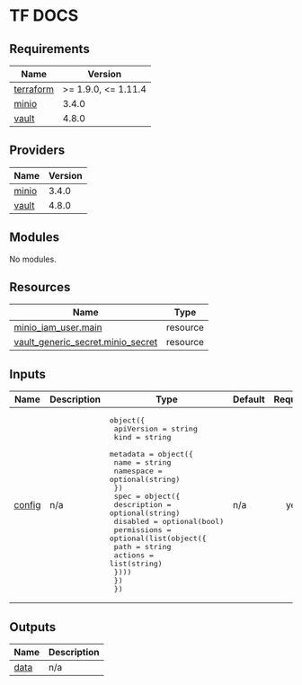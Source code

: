 <!-- markdownlint-disable MD041 -->
<!-- markdownlint-disable MD033 -->
<!-- markdownlint-disable MD028 -->

# TF DOCS

<!-- prettier-ignore-start -->

<!-- BEGIN_TF_DOCS -->
## Requirements

| Name | Version |
|------|---------|
| <a name="requirement_terraform"></a> [terraform](#requirement\_terraform) | >= 1.9.0, <= 1.11.4 |
| <a name="requirement_minio"></a> [minio](#requirement\_minio) | 3.4.0 |
| <a name="requirement_vault"></a> [vault](#requirement\_vault) | 4.8.0 |

## Providers

| Name | Version |
|------|---------|
| <a name="provider_minio"></a> [minio](#provider\_minio) | 3.4.0 |
| <a name="provider_vault"></a> [vault](#provider\_vault) | 4.8.0 |

## Modules

No modules.

## Resources

| Name | Type |
|------|------|
| [minio_iam_user.main](https://registry.terraform.io/providers/aminueza/minio/3.4.0/docs/resources/iam_user) | resource |
| [vault_generic_secret.minio_secret](https://registry.terraform.io/providers/hashicorp/vault/4.8.0/docs/resources/generic_secret) | resource |

## Inputs

| Name | Description | Type | Default | Required |
|------|-------------|------|---------|:--------:|
| <a name="input_config"></a> [config](#input\_config) | n/a | <pre>object({<br/>    apiVersion = string<br/>    kind       = string<br/>    metadata = object({<br/>      name      = string<br/>      namespace = optional(string)<br/>    })<br/>    spec = object({<br/>      description = optional(string)<br/>      disabled    = optional(bool)<br/>      permissions = optional(list(object({<br/>        path    = string<br/>        actions = list(string)<br/>      })))<br/>    })<br/>  })</pre> | n/a | yes |

## Outputs

| Name | Description |
|------|-------------|
| <a name="output_data"></a> [data](#output\_data) | n/a |
<!-- END_TF_DOCS -->

<!-- prettier-ignore-end -->
